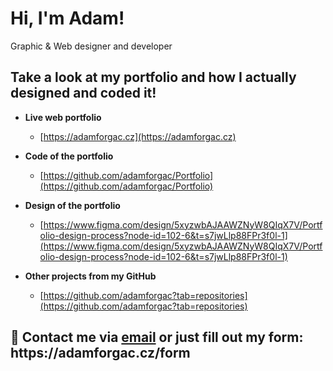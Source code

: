 <h1>Hi, I'm Adam!</h1>
<p>Graphic & Web designer and developer</p>

<h2>Take a look at my portfolio and how I actually designed and coded it!</h2>

- <b>Live web portfolio</b>
  - [https://adamforgac.cz](https://adamforgac.cz)
 
- <b>Code of the portfolio</b>
  - [https://github.com/adamforgac/Portfolio](https://github.com/adamforgac/Portfolio)

- <b>Design of the portfolio</b>
  - [https://www.figma.com/design/5xyzwbAJAAWZNyW8QIqX7V/Portfolio-design-process?node-id=102-6&t=s7jwLlp88FPr3f0l-1](https://www.figma.com/design/5xyzwbAJAAWZNyW8QIqX7V/Portfolio-design-process?node-id=102-6&t=s7jwLlp88FPr3f0l-1)
    
- <b>Other projects from my GitHub</b>
  - [https://github.com/adamforgac?tab=repositories](https://github.com/adamforgac?tab=repositories)


<h2> 🤳 Contact me via <a href="mailto:web@adamforgac.cz">email</a> or just fill out my form: https://adamforgac.cz/form</h2>

